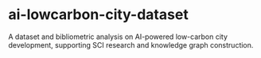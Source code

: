# ai-lowcarbon-city-dataset
A dataset and bibliometric analysis on AI-powered low-carbon city development, supporting SCI research and knowledge graph construction.
